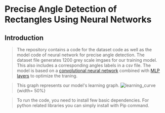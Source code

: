# Precise Angle Detection of Rectangles Using Neural Networks
## Introduction
> The repository contains a code for the dataset code as well as the model code of neural network for precise angle detection.
> The dataset file generates 1200 grey scale imgaes for our training model. This also includes a corresponding angles labels in a csv file.
> The model is based on a [convolutional neural network](https://en.wikipedia.org/wiki/Convolutional_neural_network) combined with [MLP layers](https://en.wikipedia.org/wiki/Multilayer_perceptron) to optimize the traning. 

> This graph represents our model's learning graph.
> ![learning_curve](https://github.com/rabiaf183/precise-angle-detection-using-NeuralNetworks/assets/58448531/d7caed5e-525f-4e6c-a65a-b84b2e6da3d2) {width= 50%}



> To run the code, you need to install few basic dependencies.
> For python related libraries you can simply install with Pip command. 
